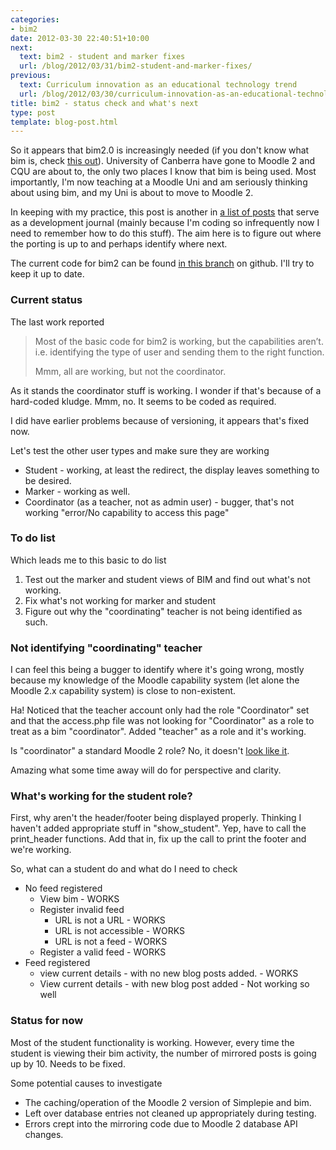 ```yaml
---
categories:
- bim2
date: 2012-03-30 22:40:51+10:00
next:
  text: bim2 - student and marker fixes
  url: /blog/2012/03/31/bim2-student-and-marker-fixes/
previous:
  text: Curriculum innovation as an educational technology trend
  url: /blog/2012/03/30/curriculum-innovation-as-an-educational-technology-trend/
title: bim2 - status check and what's next
type: post
template: blog-post.html
---
```

So it appears that bim2.0 is increasingly needed (if you don't know what bim is, check [this out](/blog/research/bam-blog-aggregation-management/)). University of Canberra have gone to Moodle 2 and CQU are about to, the only two places I know that bim is being used. Most importantly, I'm now teaching at a Moodle Uni and am seriously thinking about using bim, and my Uni is about to move to Moodle 2.

In keeping with my practice, this post is another in [a list of posts](/blog/category/bim/bim2/) that serve as a development journal (mainly because I'm coding so infrequently now I need to remember how to do this stuff). The aim here is to figure out where the porting is up to and perhaps identify where next.

The current code for bim2 can be found [in this branch](https://github.com/djplaner/BIM/tree/bim2) on github. I'll try to keep it up to date.

### Current status

The last work reported

> Most of the basic code for bim2 is working, but the capabilities aren’t. i.e. identifying the type of user and sending them to the right function.
> 
> Mmm, all are working, but not the coordinator.

As it stands the coordinator stuff is working. I wonder if that's because of a hard-coded kludge. Mmm, no. It seems to be coded as required.

I did have earlier problems because of versioning, it appears that's fixed now.

Let's test the other user types and make sure they are working

- Student - working, at least the redirect, the display leaves something to be desired.
- Marker - working as well.
- Coordinator (as a teacher, not as admin user) - bugger, that's not working "error/No capability to access this page"

### To do list

Which leads me to this basic to do list

1. Test out the marker and student views of BIM and find out what's not working.
2. Fix what's not working for marker and student
3. Figure out why the "coordinating" teacher is not being identified as such.

### Not identifying "coordinating" teacher

I can feel this being a bugger to identify where it's going wrong, mostly because my knowledge of the Moodle capability system (let alone the Moodle 2.x capability system) is close to non-existent.

Ha! Noticed that the teacher account only had the role "Coordinator" set and that the access.php file was not looking for "Coordinator" as a role to treat as a bim "coordinator". Added "teacher" as a role and it's working.

Is "coordinator" a standard Moodle 2 role? No, it doesn't [look like it](http://docs.moodle.org/22/en/Standard_roles).

Amazing what some time away will do for perspective and clarity.

### What's working for the student role?

First, why aren't the header/footer being displayed properly. Thinking I haven't added appropriate stuff in "show\_student". Yep, have to call the print\_header functions. Add that in, fix up the call to print the footer and we're working.

So, what can a student do and what do I need to check

- No feed registered
    - View bim - WORKS
    - Register invalid feed
        - URL is not a URL - WORKS
        - URL is not accessible - WORKS
        - URL is not a feed - WORKS
    - Register a valid feed - WORKS
- Feed registered
    - view current details - with no new blog posts added. - WORKS
    - View current details - with new blog post added - Not working so well

### Status for now

Most of the student functionality is working. However, every time the student is viewing their bim activity, the number of mirrored posts is going up by 10. Needs to be fixed.

Some potential causes to investigate

- The caching/operation of the Moodle 2 version of Simplepie and bim.
- Left over database entries not cleaned up appropriately during testing.
- Errors crept into the mirroring code due to Moodle 2 database API changes.